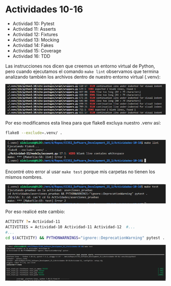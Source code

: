 # Actividades 10-16

- Actividad 10: Pytest
- Actividad 11: Asserts
- Actividad 12: Fixtures
- Actividad 13: Mocking
- Actividad 14: Fakes
- Actividad 15: Coverage
- Actividad 16: TDD

Las instrucciones nos dicen que creemos un entorno virtual de Python, pero cuando ejecutamos el comando ``make lint`` observamos que termina analizando también los archivos dentro de nuestro entorno virtual (.venv):

![alt](2025-05-06-21-40-12.png)

Por eso modificamos esta línea para que flake8 excluya nuestro .venv así:

```bash
flake8 --exclude=.venv/ .
```

![alt](2025-05-06-21-42-02.png)

Encontré otro error al usar ``make test`` porque mis carpetas no tienen los mismos nombres.

![alt](2025-05-06-22-11-10.png)

Por eso realicé este cambio:

```bash
ACTIVITY ?= Actividad-11
ACTIVITIES = Actividad-10 Actividad-11 Actividad-12  #...
#...
cd $(ACTIVITY) && PYTHONWARNINGS="ignore::DeprecationWarning" pytest .
```

![alt](2025-05-06-22-16-36.png)
